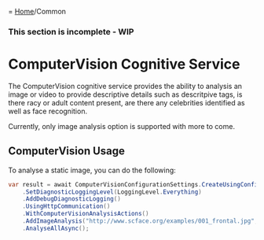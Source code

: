 = [Home](/README.md)/Common

### This section is incomplete - WIP

# ComputerVision Cognitive Service
The ComputerVision cognitive service provides the ability to analysis an image or video to provide descriptive details such 
as descritpive tags, is there racy or adult content present, are there any celebrities identified as well as face recognition.

Currently, only image analysis option is supported with more to come.

## ComputerVision Usage
To analyse a static image, you can do the following:
```c#
var result = await ComputerVisionConfigurationSettings.CreateUsingConfigurationKeys("YOUR-API-KEY", LocationKeyIdentifier.SouthEastAsia)
    .SetDiagnosticLoggingLevel(LoggingLevel.Everything)
    .AddDebugDiagnosticLogging()
    .UsingHttpCommunication()
    .WithComputerVisionAnalysisActions()
    .AddImageAnalysis("http://www.scface.org/examples/001_frontal.jpg",ImageAnalysisVisualFeatures.Faces)
    .AnalyseAllAsync();
```
